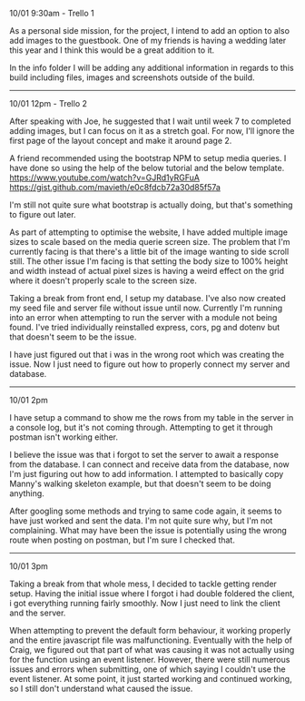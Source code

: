 10/01 9:30am - Trello 1

As a personal side mission, for the project, I intend to add an option to also add images to the guestbook. One of my friends is having a wedding later this year and I think this would be a great addition to it.

In the info folder I will be adding any additional information in regards to this build including files, images and screenshots outside of the build.

---

10/01 12pm - Trello 2

After speaking with Joe, he suggested that I wait until week 7 to completed adding images, but I can focus on it as a stretch goal. For now, I'll ignore the first page of the layout concept and make it around page 2.

A friend recommended using the bootstrap NPM to setup media queries. I have done so using the help of the below tutorial and the below template.
https://www.youtube.com/watch?v=GJRd1yRGFuA
https://gist.github.com/mavieth/e0c8fdcb72a30d85f57a

I'm still not quite sure what bootstrap is actually doing, but that's something to figure out later.

As part of attempting to optimise the website, I have added multiple image sizes to scale based on the media querie screen size. The problem that I'm currently facing is that there's a little bit of the image wanting to side scroll still. The other issue I'm facing is that setting the body size to 100% height and width instead of actual pixel sizes is having a weird effect on the grid where it doesn't properly scale to the screen size.

Taking a break from front end, I setup my database. I've also now created my seed file and server file without issue until now. Currently I'm running into an error when attempting to run the server with a module not being found. I've tried individually reinstalled express, cors, pg and dotenv but that doesn't seem to be the issue.

I have just figured out that i was in the wrong root which was creating the issue. Now I just need to figure out how to properly connect my server and database.

---

10/01 2pm

I have setup a command to show me the rows from my table in the server in a console log, but it's not coming through. Attempting to get it through postman isn't working either.

I believe the issue was that i forgot to set the server to await a response from the database. I can connect and receive data from the database, now I'm just figuring out how to add information. I attempted to basically copy Manny's walking skeleton example, but that doesn't seem to be doing anything.

After googling some methods and trying to same code again, it seems to have just worked and sent the data. I'm not quite sure why, but I'm not complaining. What may have been the issue is potentially using the wrong route when posting on postman, but I'm sure I checked that.

---

10/01 3pm

Taking a break from that whole mess, I decided to tackle getting render setup. Having the initial issue where I forgot i had double foldered the client, i got everything running fairly smoothly. Now I just need to link the client and the server.

When attempting to prevent the default form behaviour, it working properly and the entire javascript file was malfunctioning. Eventually with the help of Craig, we figured out that part of what was causing it was not actually using for the function using an event listener. However, there were still numerous issues and errors when submitting, one of which saying I couldn't use the event listener. At some point, it just started working and continued working, so I still don't understand what caused the issue.
